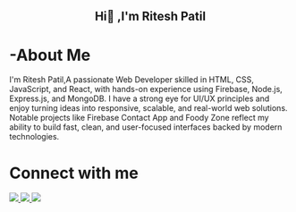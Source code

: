 <h2 align="center">Hi👋 ,I'm Ritesh Patil</h2>


<!--
**RiteshPatil7097/RiteshPatil7097** is a ✨ _special_ ✨ repository because its `README.md` (this file) appears on your GitHub profile.

Here are some ideas to get you started:

- 🔭 I’m currently working on ...
- 🌱 I’m currently learning ...
- 👯 I’m looking to collaborate on ...
- 🤔 I’m looking for help with ...
- 💬 Ask me about ...
- 📫 How to reach me: ...
- 😄 Pronouns: ...
- ⚡ Fun fact: ...
-->


# -About Me
I'm Ritesh Patil,A passionate Web Developer skilled in HTML, CSS, JavaScript, and React, with hands-on experience using Firebase, Node.js, Express.js, and MongoDB.
I have a strong eye for UI/UX principles and enjoy turning ideas into responsive, scalable, and real-world web solutions.
Notable projects like Firebase Contact App and Foody Zone reflect my ability to build fast, clean, and user-focused interfaces backed by modern technologies.

# Connect with me
<!-- <h3 align="left">Connect with me:</h3> -->
<p align="left">
  <a href="https://www.linkedin.com/in/ritesh-patil-303b12256/" target="_blank">
    <img src="https://img.shields.io/badge/LinkedIn-0077B5?style=for-the-badge&logo=linkedin&logoColor=white" />
  </a>
  <a href="mailto:5riteshrp@gmail.com" target="_blank">
    <img src="https://img.shields.io/badge/Email-D14836?style=for-the-badge&logo=gmail&logoColor=white" />
  </a>
  <a href="https://github.com/RiteshPatil7097/RiteshPatil7097" target="_blank">
    <img src="https://img.shields.io/badge/GitHub-000?style=for-the-badge&logo=github&logoColor=white" />
  </a>
</p>
